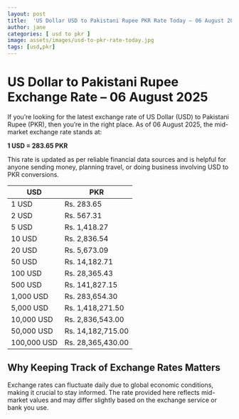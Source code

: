 ```yaml
---
layout: post
title:  'US Dollar USD to Pakistani Rupee PKR Rate Today – 06 August 2025'
author: jane
categories: [ usd to pkr ]
image: assets/images/usd-to-pkr-rate-today.jpg
tags: [usd,pkr]
---
```


# US Dollar to Pakistani Rupee Exchange Rate – 06 August 2025

If you’re looking for the latest exchange rate of US Dollar (USD) to Pakistani Rupee (PKR), then you’re in the right place. As of 06 August 2025, the mid-market exchange rate stands at:

**1 USD = 283.65 PKR**

This rate is updated as per reliable financial data sources and is helpful for anyone sending money, planning travel, or doing business involving USD to PKR conversions.

| USD | PKR |
| --- | --- |
| 1 USD | Rs. 283.65 |
| 2 USD | Rs. 567.31 |
| 5 USD | Rs. 1,418.27 |
| 10 USD | Rs. 2,836.54 |
| 20 USD | Rs. 5,673.09 |
| 50 USD | Rs. 14,182.71 |
| 100 USD | Rs. 28,365.43 |
| 500 USD | Rs. 141,827.15 |
| 1,000 USD | Rs. 283,654.30 |
| 5,000 USD | Rs. 1,418,271.50 |
| 10,000 USD | Rs. 2,836,543.00 |
| 50,000 USD | Rs. 14,182,715.00 |
| 100,000 USD | Rs. 28,365,430.00 |


## Why Keeping Track of Exchange Rates Matters

Exchange rates can fluctuate daily due to global economic conditions, making it crucial to stay informed. The rate provided here reflects mid-market values and may differ slightly based on the exchange service or bank you use.
